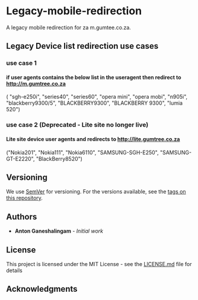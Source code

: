 # Legacy-mobile-redirection

A legacy mobile redirection for za m.gumtee.co.za.

## Legacy Device list redirection use cases

### use case 1
#### if user agents contains the below list in the useragent then redirect to http://m.gumtree.co.za
 ( "sgh-e250i", "series40", "series60",
 "opera mini", "opera mobi", "n905i", "blackberry9300/5", "BLACKBERRY9300", "BLACKBERRY 9300", "lumia 520")

### use case 2 (Deprecated - Lite site no longer live)
#### Lite site device user agents and redirects to http://lite.gumtree.co.za
("Nokia201", "Nokia111", "Nokia6110", "SAMSUNG-SGH-E250", "SAMSUNG-GT-E2220", "BlackBerry8520")



## Versioning

We use [SemVer](http://semver.org/) for versioning. For the versions available, see the [tags on this repository](https://github.com/your/project/tags).

## Authors

* **Anton Ganeshalingam** - *Initial work*



## License

This project is licensed under the MIT License - see the [LICENSE.md](LICENSE.md) file for details

## Acknowledgments
